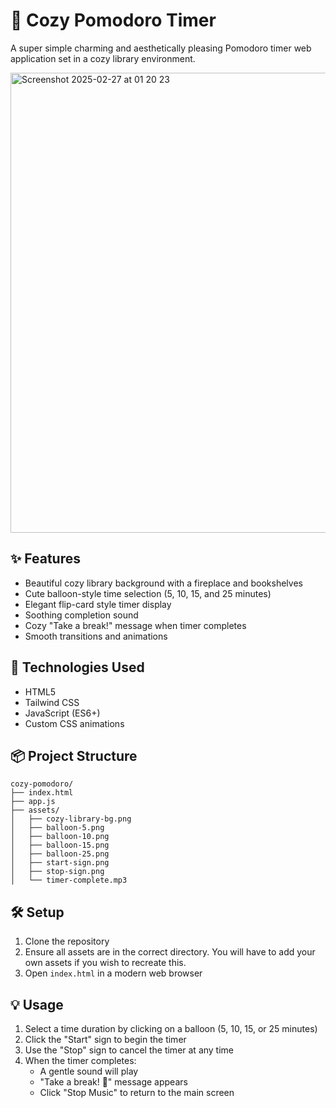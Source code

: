# 🌸 Cozy Pomodoro Timer

A super simple charming and aesthetically pleasing Pomodoro timer web application set in a cozy library environment.

<img width="736" alt="Screenshot 2025-02-27 at 01 20 23" src="https://github.com/user-attachments/assets/e23737b6-87ee-441d-ac63-5b3c457b251f" />

## ✨ Features

- Beautiful cozy library background with a fireplace and bookshelves
- Cute balloon-style time selection (5, 10, 15, and 25 minutes)
- Elegant flip-card style timer display
- Soothing completion sound
- Cozy "Take a break!" message when timer completes
- Smooth transitions and animations

## 🚀 Technologies Used

- HTML5
- Tailwind CSS
- JavaScript (ES6+)
- Custom CSS animations

## 📦 Project Structure

```
cozy-pomodoro/
├── index.html
├── app.js
├── assets/
│   ├── cozy-library-bg.png
│   ├── balloon-5.png
│   ├── balloon-10.png
│   ├── balloon-15.png
│   ├── balloon-25.png
│   ├── start-sign.png
│   ├── stop-sign.png
│   └── timer-complete.mp3
```

## 🛠️ Setup

1. Clone the repository
2. Ensure all assets are in the correct directory. You will have to add your own assets if you wish to recreate this.
3. Open `index.html` in a modern web browser

## 💡 Usage

1. Select a time duration by clicking on a balloon (5, 10, 15, or 25 minutes)
2. Click the "Start" sign to begin the timer
3. Use the "Stop" sign to cancel the timer at any time
4. When the timer completes:
   - A gentle sound will play
   - "Take a break! 🌸" message appears
   - Click "Stop Music" to return to the main screen
